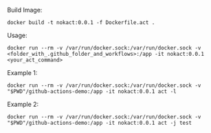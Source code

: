 Build Image:
```shell
docker build -t nokact:0.0.1 -f Dockerfile.act .
```

Usage:
```shell
docker run --rm -v /var/run/docker.sock:/var/run/docker.sock -v <folder_with_.github_folder_and_workflows>:/app -it nokact:0.0.1 <your_act_command>
```

Example 1:
```shell
docker run --rm -v /var/run/docker.sock:/var/run/docker.sock -v "$PWD"/github-actions-demo:/app -it nokact:0.0.1 act -l
```

Example 2:
```shell
docker run --rm -v /var/run/docker.sock:/var/run/docker.sock -v "$PWD"/github-actions-demo:/app -it nokact:0.0.1 act -j test
```
